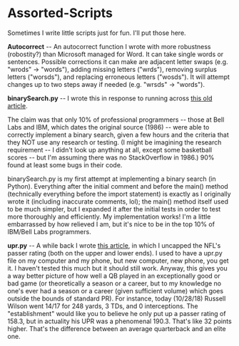 # Assorted-Scripts
Sometimes I write little scripts just for fun. I'll put those here.

<b>Autocorrect</b> -- An autocorrect function I wrote with more robustness (robostity?) than Microsoft managed for Word. It can take single words or sentences. Possible corrections it can make are adjacent letter swaps (e.g. "wrods" -> "words"), adding missing letters ("wrds"), removing surplus letters ("worsds"), and replacing erroneous letters ("wosds"). It will attempt changes up to two steps away if needed (e.g. "wrsds" -> "words").

<b>binarySearch.py</b> -- I wrote this in response to running across <a href="https://reprog.wordpress.com/2010/04/19/are-you-one-of-the-10-percent/">this old article</a>.

The claim was that only 10% of professional programmers -- those at Bell Labs and IBM, which dates the original source (1986) -- were able to correctly implement a binary search, given a few hours and the criteria that they NOT use any research or testing. (I might be imagining the research requirement -- I didn't look up anything at all, except some basketball scores -- but I'm assuming there was no StackOverflow in 1986.) 90% found at least some bugs in their code.

binarySearch.py is my first attempt at implementing a binary search (in Python). Everything after the initial comment and before the main() method (technically everything before the import statement) is exactly as I originally wrote it (including inaccurate comments, lol); the main() method itself used to be much simpler, but I expanded it after the initial tests in order to test more thoroughly and efficiently. My implementation works! I'm a little embarrassed by how relieved I am, but it's nice to be in the top 10% of IBM/Bell Labs programmers.

<b>upr.py</b> -- A while back I wrote <a href="https://annathesportswriter.blogspot.com/2014/09/introducing-true-passer-rating.html">this article</a>, in which I uncapped the NFL's passer rating (both on the upper and lower ends). I used to have a upr.py file on my computer and my phone, but new computer, new phone, you get it. I haven't tested this much but it should still work. Anyway, this gives you a way better picture of how well a QB played in an exceptionally good or bad game (or theoretically a season or a career, but to my knowledge no one's ever had a season or a career (given sufficient volume) which goes outside the bounds of standard PR). For instance, today (10/28/18) Russell Wilson went 14/17 for 248 yards, 3 TDs, and 0 interceptions. The "establishment" would like you to believe he only put up a passer rating of 158.3, but in actuality his UPR was a phenomenal 190.3. That's like 32 points higher. That's the difference between an average quarterback and an elite one.
